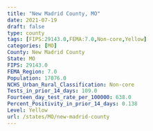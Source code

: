 ```yaml
---
title: "New Madrid County, MO"
date: 2021-07-19
draft: false
type: county
tags: [FIPS:29143.0,FEMA:7.0,Non-core,Yellow]
categories: [MO]
County: New Madrid County
State: MO
FIPS: 29143.0
FEMA_Region: 7.0
Population: 17076.0
NCHS_Urban_Rural_Classification: Non-core
Tests_in_prior_14_days: 109.0
Fourteen_day_test_rate_per_100000: 638.0
Percent_Positivity_in_prior_14_days: 0.138
Level: Yellow
url: /states/MO/new-madrid-county
---
```



